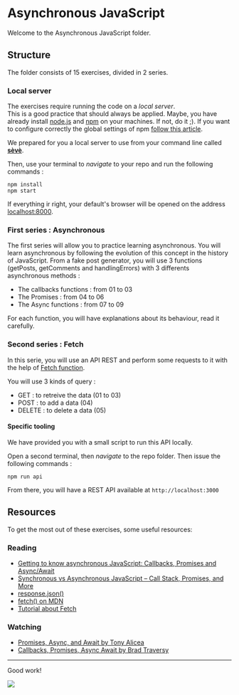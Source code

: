# Asynchronous JavaScript

Welcome to the Asynchronous JavaScript folder.

## Structure

The folder consists of 15 exercises, divided in 2 series. 

### Local server

The exercises require running the code on a _local server_.  
This is a good practice that should always be applied. Maybe, you have already install [node.js](https://nodejs.org/en/) and [npm](https://docs.npmjs.com/about-npm/) on your machines. If not, do it ;). 
If you want to configure correctly the global settings of npm [follow this article](https://docs.npmjs.com/resolving-eacces-permissions-errors-when-installing-packages-globally#manually-change-npms-default-directory).

We prepared for you a local server to use from your command line called [**sèvè**](https://github.com/leny/seve).

Then, use your terminal to *navigate* to your repo and run the following commands :

	npm install
	npm start

If everything ir right, your default's browser will be opened on the address [localhost:8000](https://localhost:8000).

### First series : Asynchronous

The first series will allow you to practice learning asynchronous.
You will learn asynchronous by following the evolution of this concept in the history of JavaScript.
From a fake post generator, you will use 3 functions (getPosts, getComments and handlingErrors) with 3 differents asynchronous methods :
* The callbacks functions : from 01 to 03
* The Promises : from 04 to 06
* The Async functions : from 07 to 09

For each function, you will have explanations about its behaviour, read it carefully. 

### Second series : Fetch

In this serie, you will use an API REST and perform some requests to it with the help of [Fetch function](https://developer.mozilla.org/en-US/docs/Web/API/Fetch_API). 

You will use 3 kinds of query :
* GET : to retreive the data (01 to 03)
* POST : to add a data (04)
* DELETE : to delete a data (05)

#### Specific tooling

We have provided you with a small script to run this API locally.

Open a second terminal, then _navigate_ to the repo folder. Then issue the following commands :

    npm run api

From there, you will have a REST API available at `http://localhost:3000`


## Resources

To get the most out of these exercises, some useful resources:

### Reading 
- [Getting to know asynchronous JavaScript: Callbacks, Promises and Async/Await](https://medium.com/codebuddies/getting-to-know-asynchronous-javascript-callbacks-promises-and-async-await-17e0673281ee)
- [Synchronous vs Asynchronous JavaScript – Call Stack, Promises, and More](https://www.freecodecamp.org/news/synchronous-vs-asynchronous-in-javascript/)
- [response.json()](https://developer.mozilla.org/en-US/docs/Web/API/Response/json)
- [fetch() on MDN](https://developer.mozilla.org/en-US/docs/Web/API/fetch)
- [Tutorial about Fetch](https://javascript.info/fetch)

### Watching
- [Promises, Async, and Await by Tony Alicea](https://www.youtube.com/watch?v=fyGSyqEX2dw&t=3s&ab_channel=TonyAlicea)
- [Callbacks, Promises, Async Await
 by Brad Traversy](https://www.youtube.com/watch?v=PoRJizFvM7s&ab_channel=TraversyMedia) 


* * *

Good work!

![](https://media.giphy.com/media/xT9DPPqwOCoxi3ASWc/giphy.gif)
